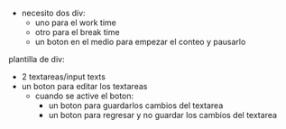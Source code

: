 - necesito dos div:
    - uno para el work time
    - otro para el break time
    - un boton en el medio para empezar el conteo y pausarlo

plantilla de div:
- 2 textareas/input texts
- un boton para editar los textareas
    - cuando se active el boton:
        - un boton para guardarlos cambios del textarea
        - un boton para regresar y no guardar los cambios del textarea
        
